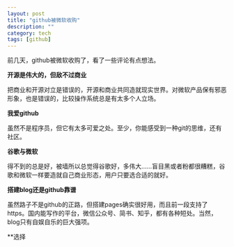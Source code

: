 ```yaml
---
layout: post
title: "github被微软收购"
description: ""
category: tech
tags: [github]
---
```


前几天，github被微软收购了，看了一些评论有点想法。

**开源是伟大的，但敌不过商业**

把商业和开源对立是错误的，开源和商业共同造就现实世界。对微软产品保有邪恶形象，也是错误的，比较操作系统总是有太多个人立场。

**我爱github**

虽然不是程序员，但它有太多可爱之处。至少，你能感受到一种git的思维，还有社区。

**谷歌与微软**

得不到的总是好，被墙所以总觉得谷歌好，多伟大……盲目黑或者粉都很糟糕，谷歌和微软一样要造就自己商业形态，用户只要选合适的就好。

**搭建blog还是github靠谱**

虽然路子不是github的正路，但搭建pages确实很好用，而且前一段支持了https。国内能写作的平台，微信公众号、简书、知乎，都有各种短处。当然，blog只有自娱自乐的巨大强项。

**选择